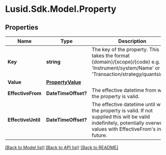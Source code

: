 
# Lusid.Sdk.Model.Property

## Properties

Name | Type | Description | Notes
------------ | ------------- | ------------- | -------------
**Key** | **string** | The key of the property. This takes the format {domain}/{scope}/{code} e.g. &#39;Instrument/system/Name&#39; or &#39;Transaction/strategy/quantsignal&#39;. | 
**Value** | [**PropertyValue**](PropertyValue.md) |  | 
**EffectiveFrom** | **DateTimeOffset?** | The effective datetime from which the property is valid. | [optional] 
**EffectiveUntil** | **DateTimeOffset?** | The effective datetime until which the property is valid. If not supplied this will be valid indefinitely, potentially overwriting values with EffectiveFrom&#39;s in the future. | [optional] 

[[Back to Model list]](../README.md#documentation-for-models)
[[Back to API list]](../README.md#documentation-for-api-endpoints)
[[Back to README]](../README.md)

